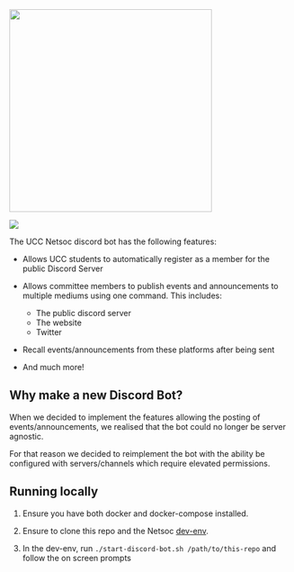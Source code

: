 <img src="https://raw.githubusercontent.com/UCCNetsoc/wiki/master/assets/logo-service-discord-bot.svg" width="360"/>

[![](https://ci.netsoc.co/api/badges/UCCNetsoc/discord-bot/status.svg)](https://ci.netsoc.co/UCCNetsoc/discord-bot)

The UCC Netsoc discord bot has the following features:

- Allows UCC students to automatically register as a member for the public Discord Server

- Allows committee members to publish events and announcements to multiple mediums using one command. This includes:
  - The public discord server
  - The website
  - Twitter
- Recall events/announcements from these platforms after being sent

- And much more!

## Why make a new Discord Bot?

When we decided to implement the features allowing the posting of events/announcements, we realised that the bot could no longer be server agnostic.

For that reason we decided to reimplement the bot with the ability be configured with servers/channels which require elevated permissions.

## Running locally

1. Ensure you have both docker and docker-compose installed.

1. Ensure to clone this repo and the Netsoc [dev-env](https://github.com/UCCNetsoc/dev-env).

1. In the dev-env, run `./start-discord-bot.sh /path/to/this-repo` and follow the on screen prompts
